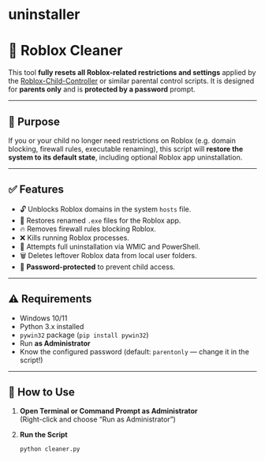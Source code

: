# uninstaller

# 🧼 Roblox Cleaner

This tool **fully resets all Roblox-related restrictions and settings** applied by the [Roblox-Child-Controller](https://github.com/yourrepo/Roblox-Child-Controller) or similar parental control scripts. It is designed for **parents only** and is **protected by a password** prompt.

---

## 🔐 Purpose

If you or your child no longer need restrictions on Roblox (e.g. domain blocking, firewall rules, executable renaming), this script will **restore the system to its default state**, including optional Roblox app uninstallation.

---

## ✅ Features

- 🔓 Unblocks Roblox domains in the system `hosts` file.
- 🔄 Restores renamed `.exe` files for the Roblox app.
- 🔥 Removes firewall rules blocking Roblox.
- ❌ Kills running Roblox processes.
- 🧹 Attempts full uninstallation via WMIC and PowerShell.
- 🗑️ Deletes leftover Roblox data from local user folders.
- 🔐 **Password-protected** to prevent child access.

---

## ⚠️ Requirements

- Windows 10/11
- Python 3.x installed
- `pywin32` package (`pip install pywin32`)
- Run **as Administrator**
- Know the configured password (default: `parentonly` — change it in the script!)

---

## 🚀 How to Use

1. **Open Terminal or Command Prompt as Administrator**  
   (Right-click and choose “Run as Administrator”)

2. **Run the Script**
   ```bash
   python cleaner.py

